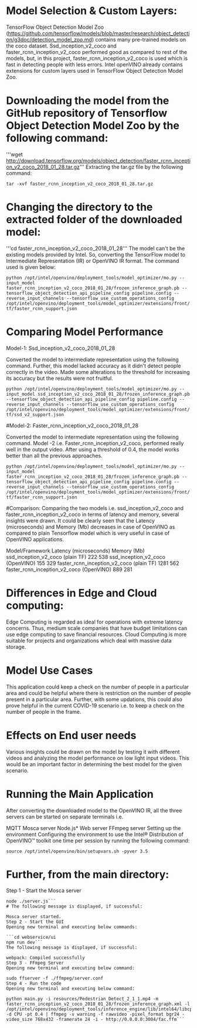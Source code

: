 # Model Selection & Custom Layers:
TensorFlow Object Detection Model Zoo (https://github.com/tensorflow/models/blob/master/research/object_detection/g3doc/detection_model_zoo.md) contains many pre-trained models on the coco dataset. Ssd_inception_v2_coco and faster_rcnn_inception_v2_coco performed good as compared to rest of the models, but, in this project, faster_rcnn_inception_v2_coco is used which is fast in detecting people with less errors. Intel openVINO already contains extensions for custom layers used in TensorFlow Object Detection Model Zoo.

# Downloading the model from the GitHub repository of Tensorflow Object Detection Model Zoo by the following command:

'''wget http://download.tensorflow.org/models/object_detection/faster_rcnn_inception_v2_coco_2018_01_28.tar.gz'''
Extracting the tar.gz file by the following command:

```tar -xvf faster_rcnn_inception_v2_coco_2018_01_28.tar.gz```

 # Changing the directory to the extracted folder of the downloaded model:

'''cd faster_rcnn_inception_v2_coco_2018_01_28'''
The model can't be the existing models provided by Intel. So, converting the TensorFlow model to Intermediate Representation (IR) or OpenVINO IR format. The command used is given below:

```python /opt/intel/openvino/deployment_tools/model_optimizer/mo.py --input_model faster_rcnn_inception_v2_coco_2018_01_28/frozen_inference_graph.pb --tensorflow_object_detection_api_pipeline_config pipeline.config --reverse_input_channels --tensorflow_use_custom_operations_config /opt/intel/openvino/deployment_tools/model_optimizer/extensions/front/tf/faster_rcnn_support.json```
# Comparing Model Performance
Model-1: Ssd_inception_v2_coco_2018_01_28

Converted the model to intermediate representation using the following command. Further, this model lacked accuracy as it didn't detect people correctly in the video. Made some alterations to the threshold for increasing its accuracy but the results were not fruitful.

```python /opt/intel/openvino/deployment_tools/model_optimizer/mo.py --input_model ssd_inception_v2_coco_2018_01_28/frozen_inference_graph.pb --tensorflow_object_detection_api_pipeline_config pipeline.config --reverse_input_channels --tensorflow_use_custom_operations_config /opt/intel/openvino/deployment_tools/model_optimizer/extensions/front/tf/ssd_v2_support.json```

#Model-2: Faster_rcnn_inception_v2_coco_2018_01_28

Converted the model to intermediate representation using the following command. Model -2 i.e. Faster_rcnn_inception_v2_coco, performed really well in the output video. After using a threshold of 0.4, the model works better than all the previous approaches.

```python /opt/intel/openvino/deployment_tools/model_optimizer/mo.py --input_model faster_rcnn_inception_v2_coco_2018_01_28/frozen_inference_graph.pb --tensorflow_object_detection_api_pipeline_config pipeline.config --reverse_input_channels --tensorflow_use_custom_operations_config /opt/intel/openvino/deployment_tools/model_optimizer/extensions/front/tf/faster_rcnn_support.json```

#Comparison:
Comparing the two models i.e. ssd_inception_v2_coco and faster_rcnn_inception_v2_coco in terms of latency and memory, several insights were drawn. It could be clearly seen that the Latency (microseconds) and Memory (Mb) decreases in case of OpenVINO as compared to plain Tensorflow model which is very useful in case of OpenVINO applications.

Model/Framework	Latency (microseconds)	Memory (Mb)
ssd_inception_v2_coco (plain TF)	222	538
ssd_inception_v2_coco (OpenVINO)	155	329
faster_rcnn_inception_v2_coco (plain TF)	1281	562
faster_rcnn_inception_v2_coco (OpenVINO)	889	281

# Differences in Edge and Cloud computing:
Edge Computing is regarded as ideal for operations with extreme latency concerns. Thus, medium scale companies that have budget limitations can use edge computing to save financial resources. Cloud Computing is more suitable for projects and organizations which deal with massive data storage.

# Model Use Cases
This application could keep a check on the number of people in a particular area and could be helpful where there is restriction on the number of people present in a particular area. Further, with some updations, this could also prove helpful in the current COVID-19 scenario i.e. to keep a check on the number of people in the frame.

# Effects on End user needs
Various insights could be drawn on the model by testing it with different videos and analyzing the model performance on low light input videos. This would be an important factor in determining the best model for the given scenario.

# Running the Main Application
After converting the downloaded model to the OpenVINO IR, all the three servers can be started on separate terminals i.e.

MQTT Mosca server
Node.js* Web server
FFmpeg server
Setting up the environment
Configuring the environment to use the Intel® Distribution of OpenVINO™ toolkit one time per session by running the following command:

```source /opt/intel/openvino/bin/setupvars.sh -pyver 3.5```
# Further, from the main directory:

Step 1 - Start the Mosca server
```cd webservice/server/node-server
node ./server.js```
# The following message is displayed, if successful:

Mosca server started.
Step 2 - Start the GUI
Opening new terminal and executing below commands:

```cd webservice/ui
npm run dev```
The following message is displayed, if successful:

webpack: Compiled successfully
Step 3 - FFmpeg Server
Opening new terminal and executing below command:

sudo ffserver -f ./ffmpeg/server.conf
Step 4 - Run the code
Opening new terminal and executing below command:

python main.py -i resources/Pedestrian_Detect_2_1_1.mp4 -m faster_rcnn_inception_v2_coco_2018_01_28/frozen_inference_graph.xml -l /opt/intel/openvino/deployment_tools/inference_engine/lib/intel64/libcpu_extension_sse4.so -d CPU -pt 0.4 | ffmpeg -v warning -f rawvideo -pixel_format bgr24 -video_size 768x432 -framerate 24 -i - http://0.0.0.0:3004/fac.ffm```
